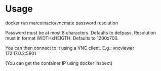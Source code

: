 Usage
=====
docker run marcoinacio/vncmate password resolution

Password must be at most 8 characters. Defaults to defpass.
Resolution must in format WIDTHxHEIGTH. Defaults to 1200x700.

You can then connect to it using a VNC client.
E.g.: vncviewer 172.17.0.2:5901

(You can get the container IP using docker inspect)
